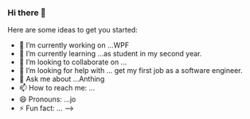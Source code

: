 ### Hi there 👋

Here are some ideas to get you started:

- 🔭 I’m currently working on ...WPF
- 🌱 I’m currently learning ...as student in my second year.
- 👯 I’m looking to collaborate on ...
- 🤔 I’m looking for help with ... get my first job as a software engineer.
- 💬 Ask me about ...Anthing
- 📫 How to reach me: ...
- 😄 Pronouns: ...jo
- ⚡ Fun fact: ...
-->
